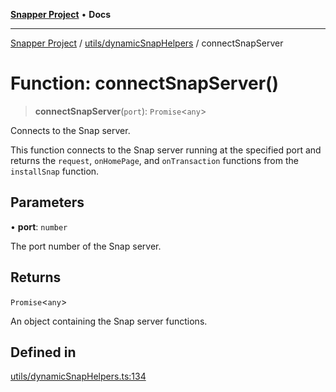 [**Snapper Project**](../../../README.md) • **Docs**

***

[Snapper Project](../../../README.md) / [utils/dynamicSnapHelpers](../README.md) / connectSnapServer

# Function: connectSnapServer()

> **connectSnapServer**(`port`): `Promise`\<`any`\>

Connects to the Snap server.

This function connects to the Snap server running at the specified port and
returns the `request`, `onHomePage`, and `onTransaction` functions from the
`installSnap` function.

## Parameters

• **port**: `number`

The port number of the Snap server.

## Returns

`Promise`\<`any`\>

An object containing the Snap server functions.

## Defined in

[utils/dynamicSnapHelpers.ts:134](https://github.com/asifqatar/Snapper/blob/cbd1e990f7eda7e735082611ff93e8f046c82e35/utils/dynamicSnapHelpers.ts#L134)

